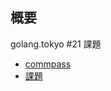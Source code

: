 ## 概要
golang.tokyo #21 課題
* [commpass](https://golangtokyo.connpass.com/event/113768/)
* [課題](https://docs.google.com/document/d/1jk8Ri6nogRdIqIaxCgqZ4MiS9Sq2roQ53Nipo7YQqeE/edit)
